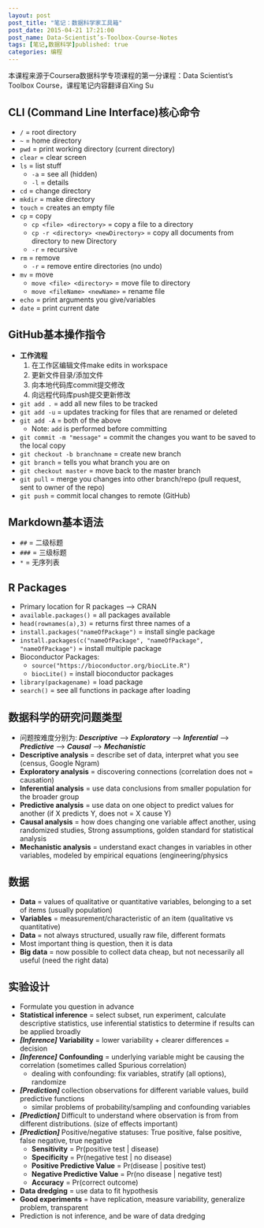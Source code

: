 ```yaml
---
layout: post
post_title: "笔记：数据科学家工具箱"
post_date: 2015-04-21 17:21:00
post_name: Data-Scientist’s-Toolbox-Course-Notes
tags: [笔记,数据科学]published: true
categories: 编程
---
```


本课程来源于Coursera数据科学专项课程的第一分课程：Data Scientist’s Toolbox Course，课程笔记内容翻译自Xing Su

## CLI (Command Line Interface)核心命令

- `/` = root directory
- `~` = home directory
- `pwd` = print working directory (current directory)
- `clear` = clear screen
- `ls` = list stuff
	- `-a` = see all (hidden)
	- `-l` = details
- `cd` = change directory
- `mkdir` = make directory
- `touch` = creates an empty file
- `cp` = copy
    - `cp <file> <directory>` = copy a file to a directory
    - `cp -r <directory> <newDirectory>` = copy all documents from directory to new Directory
    - `-r` = recursive
- `rm` = remove
    - `-r` = remove entire directories (no undo)
- `mv` = move
    - `move <file> <directory>` = move file to directory
    - `move <fileName> <newName>` = rename file
- `echo` = print arguments you give/variables
- `date` = print current date 


## GitHub基本操作指令

- **工作流程** 
    1. 在工作区编辑文件make edits in workspace
    2. 更新文件目录/添加文件
    3. 向本地代码库commit提交修改
    4. 向远程代码库push提交更新修改
- `git add .` = add all new files to be tracked
- `git add -u` = updates tracking for files that are renamed or deleted
- `git add -A` = both of the above
    - Note: `add` is performed before committing
- `git commit -m "message"` = commit the changes you want to be saved to the local copy
- `git checkout -b branchname` = create new branch
- `git branch` = tells you what branch you are on
- `git checkout master` = move back to the master branch
- `git pull` = merge you changes into other branch/repo (pull request, sent to owner of the repo)
- `git push` = commit local changes to remote (GitHub)


## Markdown基本语法

- `##` = 二级标题
- `###` = 三级标题
- `*` = 无序列表


## R Packages

- Primary location for R packages --> CRAN
- `available.packages()` = all packages available
- `head(rownames(a),3)` = returns first three names of a
- `install.packages("nameOfPackage")` = install single package
- `install.packages(c("nameOfPackage", "nameOfPackage", "nameOfPackage")` = install multiple package
- Bioconductor Packages:
    -  `source("https://bioconductor.org/biocLite.R")`
    -  `biocLite()` = install bioconductor packages
- `library(packagename)` = load package
- `search()` = see all functions in package after loading



## 数据科学的研究问题类型

- 问题按难度分别为: ***Descriptive*** --> ***Exploratory*** --> ***Inferential*** --> ***Predictive*** --> ***Causal*** --> ***Mechanistic***
- **Descriptive analysis** = describe set of data, interpret what you see (census, Google Ngram)
- **Exploratory analysis** = discovering connections (correlation does not = causation)
- **Inferential analysis** = use data conclusions from smaller population for the broader group
- **Predictive analysis** = use data on one object to predict values for another (if X predicts Y, does not = X cause Y)
- **Causal analysis** = how does changing one variable affect another, using randomized studies, Strong assumptions, golden standard for statistical analysis
- **Mechanistic analysis** = understand exact changes in variables in other variables, modeled by empirical equations (engineering/physics



## 数据
- **Data** = values of qualitative or quantitative variables, belonging to a set of items (usually population)
- **Variables** = measurement/characteristic of an item (qualitative vs quantitative)
- **Data** = not always structured, usually raw file, different formats
- Most important thing is question, then it is data
- **Big data** = now possible to collect data cheap, but not necessarily all useful (need the right data)

## 实验设计
- Formulate you question in advance 
- **Statistical inference** = select subset, run experiment, calculate descriptive statistics, use inferential statistics to determine if results can be applied broadly
- ***[Inference]*** **Variability** = lower variability + clearer differences = decision
- ***[Inference]*** **Confounding** = underlying variable might be causing the correlation (sometimes called Spurious correlation)
    - dealing with confounding: fix variables, stratify (all options), randomize
- ***[Prediction]*** collection observations for different variable values, build predictive functions
    -  similar problems of probability/sampling and confounding variables
- ***[Prediction]*** Difficult to understand where observation is from from different distributions. (size of effects important)
- ***[Prediction]*** Positive/negative statuses: True positive, false positive, false negative, true negative
    - **Sensitivity** = Pr(positive test | disease)
    - **Specificity** = Pr(negative test | no disease)
    - **Positive Predictive Value** = Pr(disease | positive test)
    - **Negative Predictive Value** = Pr(no disease | negative test)
    - **Accuracy** = Pr(correct outcome)
- **Data dredging** = use data to fit hypothesis 
- **Good experiments** = have replication, measure variability, generalize problem, transparent
- Prediction is not inference, and be ware of data dredging


